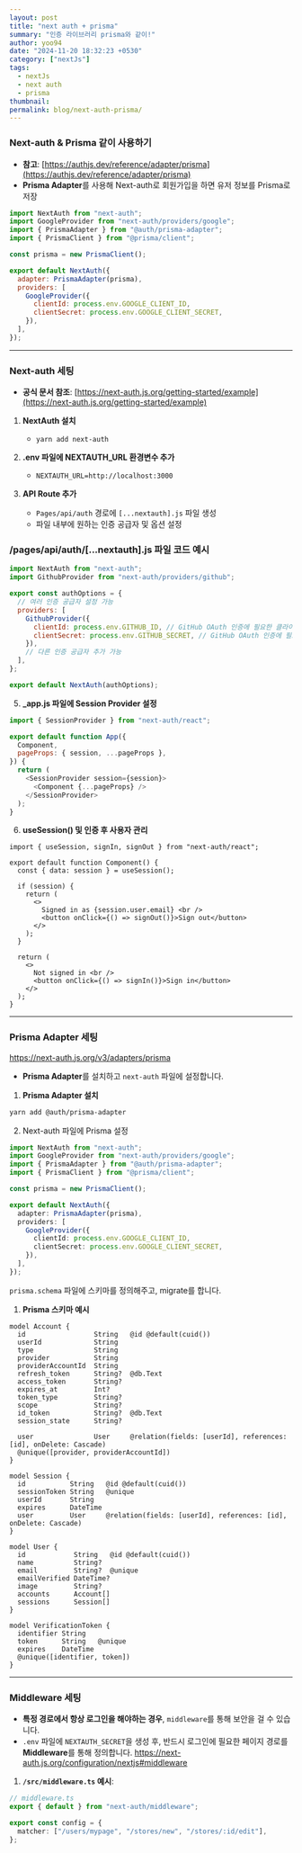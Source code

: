 ```yaml
---
layout: post
title: "next auth + prisma"
summary: "인증 라이브러리 prisma와 같이!"
author: yoo94
date: "2024-11-20 18:32:23 +0530"
category: ["nextJs"]
tags:
  - nextJs
  - next auth
  - prisma
thumbnail:
permalink: blog/next-auth-prisma/
---
```


### Next-auth & Prisma 같이 사용하기

- **참고**: [https://authjs.dev/reference/adapter/prisma](https://authjs.dev/reference/adapter/prisma)
- **Prisma Adapter**를 사용해 Next-auth로 회원가입을 하면 유저 정보를 Prisma로 저장

```javascript
import NextAuth from "next-auth";
import GoogleProvider from "next-auth/providers/google";
import { PrismaAdapter } from "@auth/prisma-adapter";
import { PrismaClient } from "@prisma/client";

const prisma = new PrismaClient();

export default NextAuth({
  adapter: PrismaAdapter(prisma),
  providers: [
    GoogleProvider({
      clientId: process.env.GOOGLE_CLIENT_ID,
      clientSecret: process.env.GOOGLE_CLIENT_SECRET,
    }),
  ],
});
```

---

### Next-auth 세팅

- **공식 문서 참조**: [https://next-auth.js.org/getting-started/example](https://next-auth.js.org/getting-started/example)

1. **NextAuth 설치**

   - `yarn add next-auth`

2. **.env 파일에 NEXTAUTH_URL 환경변수 추가**

   - `NEXTAUTH_URL=http://localhost:3000`

3. **API Route 추가**
   - `Pages/api/auth` 경로에 `[...nextauth].js` 파일 생성
   - 파일 내부에 원하는 인증 공급자 및 옵션 설정

### /pages/api/auth/[...nextauth].js 파일 코드 예시

```javascript
import NextAuth from "next-auth";
import GithubProvider from "next-auth/providers/github";

export const authOptions = {
  // 여러 인증 공급자 설정 가능
  providers: [
    GithubProvider({
      clientId: process.env.GITHUB_ID, // GitHub OAuth 인증에 필요한 클라이언트 ID
      clientSecret: process.env.GITHUB_SECRET, // GitHub OAuth 인증에 필요한 클라이언트 시크릿
    }),
    // 다른 인증 공급자 추가 가능
  ],
};

export default NextAuth(authOptions);
```

5. **\_app.js 파일에 Session Provider 설정**

```javascript
import { SessionProvider } from "next-auth/react";

export default function App({
  Component,
  pageProps: { session, ...pageProps },
}) {
  return (
    <SessionProvider session={session}>
      <Component {...pageProps} />
    </SessionProvider>
  );
}
```

6. **useSession() 및 인증 후 사용자 관리**

```tsx
import { useSession, signIn, signOut } from "next-auth/react";

export default function Component() {
  const { data: session } = useSession();

  if (session) {
    return (
      <>
        Signed in as {session.user.email} <br />
        <button onClick={() => signOut()}>Sign out</button>
      </>
    );
  }

  return (
    <>
      Not signed in <br />
      <button onClick={() => signIn()}>Sign in</button>
    </>
  );
}
```

---

### Prisma Adapter 세팅

https://next-auth.js.org/v3/adapters/prisma

- **Prisma Adapter**를 설치하고 `next-auth` 파일에 설정합니다.

1. **Prisma Adapter 설치**

```bash
yarn add @auth/prisma-adapter
```

2. Next-auth 파일에 Prisma 설정

```ts
import NextAuth from "next-auth";
import GoogleProvider from "next-auth/providers/google";
import { PrismaAdapter } from "@auth/prisma-adapter";
import { PrismaClient } from "@prisma/client";

const prisma = new PrismaClient();

export default NextAuth({
  adapter: PrismaAdapter(prisma),
  providers: [
    GoogleProvider({
      clientId: process.env.GOOGLE_CLIENT_ID,
      clientSecret: process.env.GOOGLE_CLIENT_SECRET,
    }),
  ],
});
```

`prisma.schema` 파일에 스키마를 정의해주고, migrate를 합니다.

1. **Prisma 스키마 예시**

```text
model Account {
  id                 String   @id @default(cuid())
  userId             String
  type               String
  provider           String
  providerAccountId  String
  refresh_token      String?  @db.Text
  access_token       String?
  expires_at         Int?
  token_type         String?
  scope              String?
  id_token           String?  @db.Text
  session_state      String?

  user               User     @relation(fields: [userId], references: [id], onDelete: Cascade)
  @unique([provider, providerAccountId])
}

model Session {
  id           String   @id @default(cuid())
  sessionToken String   @unique
  userId       String
  expires      DateTime
  user         User     @relation(fields: [userId], references: [id], onDelete: Cascade)
}

model User {
  id            String   @id @default(cuid())
  name          String?
  email         String?  @unique
  emailVerified DateTime?
  image         String?
  accounts      Account[]
  sessions      Session[]
}

model VerificationToken {
  identifier String
  token      String   @unique
  expires    DateTime
  @unique([identifier, token])
}
```

---

### Middleware 세팅

- **특정 경로에서 항상 로그인을 해야하는 경우**, `middleware`를 통해 보안을 걸 수 있습니다.
- `.env` 파일에 `NEXTAUTH_SECRET`을 생성 후, 반드시 로그인에 필요한 페이지 경로를 **Middleware**를 통해 정의합니다.
  https://next-auth.js.org/configuration/nextjs#middleware

1. **`/src/middleware.ts` 예시**:

```typescript
// middleware.ts
export { default } from "next-auth/middleware";

export const config = {
  matcher: ["/users/mypage", "/stores/new", "/stores/:id/edit"],
};
```
